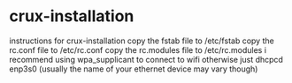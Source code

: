 # crux-installation
instructions for crux-installation
copy the fstab file to /etc/fstab
copy the rc.conf file to /etc/rc.conf
copy the rc.modules file to /etc/rc.modules
i recommend using wpa_supplicant to connect to wifi
otherwise just dhcpcd enp3s0 (usually the name of your ethernet device may vary though)

